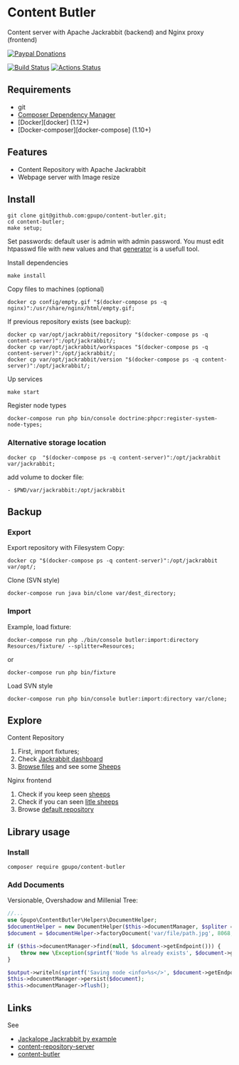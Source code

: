 # Content Butler

Content server with Apache Jackrabbit (backend) and Nginx proxy (frontend)

[![Paypal Donations](https://www.paypalobjects.com/en_US/i/btn/btn_donate_SM.gif)](https://www.paypal.com/cgi-bin/webscr?cmd=_s-xclick&hosted_button_id=WAQKVZJRG5AUJ&item_name=content-butler)

[![Build Status](https://secure.travis-ci.org/gpupo/content-butler.png?branch=main)](http://travis-ci.org/gpupo/content-butler)
[![Actions Status](https://github.com/gpupo/content-butler/workflows/CI/badge.svg)](https://github.com/gpupo/content-butler/actions)

## Requirements

- git
- [Composer Dependency Manager](http://getcomposer.org)
- [Docker][docker] (1.12+)
- [Docker-composer][docker-compose] (1.10+)

## Features

* Content Repository with Apache Jackrabbit
* Webpage server with Image resize

## Install

    git clone git@github.com:gpupo/content-butler.git;
    cd content-butler;
	make setup;


Set passwords: default user is admin with admin password. You must edit htpasswd file with new values and that [generator](http://www.htaccesstools.com/htpasswd-generator/) is a usefull tool.


Install dependencies

    make install

Copy files to machines (optional)

    docker cp config/empty.gif "$(docker-compose ps -q nginx)":/usr/share/nginx/html/empty.gif;

If previous repository exists (see backup):

    docker cp var/opt/jackrabbit/repository "$(docker-compose ps -q content-server)":/opt/jackrabbit/;
    docker cp var/opt/jackrabbit/workspaces "$(docker-compose ps -q content-server)":/opt/jackrabbit/;
    docker cp var/opt/jackrabbit/version "$(docker-compose ps -q content-server)":/opt/jackrabbit/;

Up services

    make start

Register node types

    docker-compose run php bin/console doctrine:phpcr:register-system-node-types;

### Alternative storage location

    docker cp  "$(docker-compose ps -q content-server)":/opt/jackrabbit var/jackrabbit;

add volume to docker file:

    - $PWD/var/jackrabbit:/opt/jackrabbit


## Backup

### Export

Export repository with Filesystem Copy:

    docker cp "$(docker-compose ps -q content-server)":/opt/jackrabbit var/opt/;

Clone (SVN style)

    docker-compose run java bin/clone var/dest_directory;

### Import

Example, load fixture:

    docker-compose run php ./bin/console butler:import:directory Resources/fixture/ --splitter=Resources;

or

	docker-compose run php bin/fixture

Load SVN style

    docker-compose run php bin/console butler:import:directory var/clone;

## Explore

Content Repository

1. First, import fixtures;
1. Check [Jackrabbit dashboard](http://localhost:8080/)
1. [Browse files](http://localhost:8080/repository/default/) and see some [Sheeps](http://localhost:8080/repository/default/fixture/extra/photos/sheep-3562868-pixabay.jpg)

Nginx frontend

1. Check if you keep seen [sheeps](http://static.localhost/fixture/extra/photos/sheep-3562868-pixabay.jpg)
1. Check if you can seen [litle sheeps](http://static.localhost/img/100x100/fixture/extra/photos/sheep-3562868-pixabay.jpg)
1. Browse [default repository](http://static.localhost/repository/default)

## Library usage

### Install

	composer require gpupo/content-butler

### Add Documents

Versionable, Overshadow and Millenial Tree:

```php
//...
use Gpupo\ContentButler\Helpers\DocumentHelper;
$documentHelper = new DocumentHelper($this->documentManager, $spliter = 'Resources', $versionable = true);
$document = $documentHelper->factoryDocument('var/file/path.jpg', 8068, true);

if ($this->documentManager->find(null, $document->getEndpoint())) {
    throw new \Exception(sprintf('Node %s already exists', $document->getEndpoint()));
}

$output->writeln(sprintf('Saving node <info>%s</>', $document->getEndpoint()));
$this->documentManager->persist($document);
$this->documentManager->flush();
```

## Links


See
* [Jackalope Jackrabbit by example](https://github.com/gpupo/jackalope-jackrabbit-by-example)
* [content-repository-server](https://github.com/gpupo/content-repository-server)
* [content-butler](https://github.com/gpupo/content-butler)
